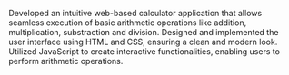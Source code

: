  Developed an intuitive web-based calculator application that allows seamless execution of basic arithmetic operations like addition, multiplication, substraction and division.
 Designed and implemented the user interface using HTML and CSS, ensuring a clean and modern look.
 Utilized JavaScript to create interactive functionalities, enabling users to perform arithmetic operations.
